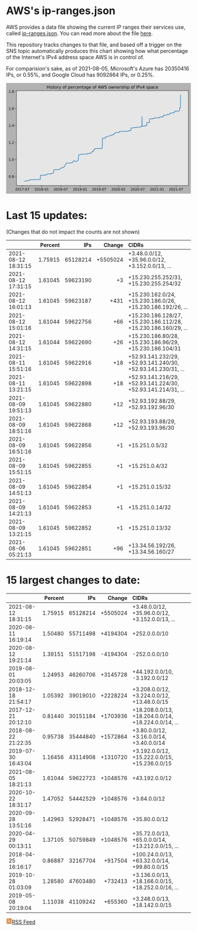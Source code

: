 # AWS's ip-ranges.json

AWS provides a data file showing the current IP ranges their
services use, called [ip-ranges.json](https://ip-ranges.amazonaws.com/ip-ranges.json).  You 
can read more about the file [here](https://docs.aws.amazon.com/general/latest/gr/aws-ip-ranges.html).

This repository tracks changes to that file, and based off a trigger on the SNS topic 
automatically produces this chart showing how what percentage of the Internet's IPv4 
address space AWS is in control of.

For comparision's sake, as of 2021-08-05, Microsoft's Azure has 20350416 IPs, or 0.55%, and Google Cloud has 9092864 IPs, or 0.25%.

![History of AWS](history_count.svg)

# Last 15 updates:

(Changes that do not impact the counts are not shown)

| | Percent | IPs | Change | CIDRs |
| :--- | ---: | ---: | ---: | :--- |
| 2021-08-12 18:31:15 | 1.75915 | 65128214 | +5505024 | +3.48.0.0/12, +35.96.0.0/12, +3.152.0.0/13, ... |
| 2021-08-12 17:31:15 | 1.61045 | 59623190 | +3 | +15.230.255.252/31, +15.230.255.254/32 |
| 2021-08-12 16:01:13 | 1.61045 | 59623187 | +431 | +15.230.162.0/24, +15.230.186.0/26, +15.230.186.192/26, ... |
| 2021-08-12 15:01:16 | 1.61044 | 59622756 | +66 | +15.230.186.128/27, +15.230.186.112/28, +15.230.186.160/29, ... |
| 2021-08-12 14:31:15 | 1.61044 | 59622690 | +26 | +15.230.186.80/28, +15.230.186.96/29, +15.230.186.104/31 |
| 2021-08-11 15:51:16 | 1.61045 | 59622916 | +18 | +52.93.141.232/29, +52.93.141.240/30, +52.93.141.230/31, ... |
| 2021-08-11 13:21:15 | 1.61045 | 59622898 | +18 | +52.93.141.216/29, +52.93.141.224/30, +52.93.141.214/31, ... |
| 2021-08-09 19:51:13 | 1.61045 | 59622880 | +12 | +52.93.192.88/29, +52.93.192.96/30 |
| 2021-08-09 18:51:16 | 1.61045 | 59622868 | +12 | +52.93.193.88/29, +52.93.193.96/30 |
| 2021-08-09 16:51:16 | 1.61045 | 59622856 | +1 | +15.251.0.5/32 |
| 2021-08-09 15:51:15 | 1.61045 | 59622855 | +1 | +15.251.0.4/32 |
| 2021-08-09 14:51:13 | 1.61045 | 59622854 | +1 | +15.251.0.15/32 |
| 2021-08-09 14:21:13 | 1.61045 | 59622853 | +1 | +15.251.0.14/32 |
| 2021-08-09 13:21:15 | 1.61045 | 59622852 | +1 | +15.251.0.13/32 |
| 2021-08-06 05:21:13 | 1.61045 | 59622851 | +96 | +13.34.56.192/26, +13.34.56.160/27 |


# 15 largest changes to date:

| | Percent | IPs | Change | CIDRs |
| :--- | ---: | ---: | ---: | :--- |
| 2021-08-12 18:31:15 | 1.75915 | 65128214 | +5505024 | +3.48.0.0/12, +35.96.0.0/12, +3.152.0.0/13, ... |
| 2020-08-11 16:19:14 | 1.50480 | 55711498 | +4194304 | +252.0.0.0/10 |
| 2020-08-12 19:21:14 | 1.39151 | 51517198 | -4194304 | -252.0.0.0/10 |
| 2019-08-01 20:03:05 | 1.24953 | 46260706 | +3145728 | +44.192.0.0/10, -3.192.0.0/12 |
| 2018-12-18 21:54:17 | 1.05392 | 39019010 | +2228224 | +3.208.0.0/12, +3.224.0.0/12, +13.48.0.0/15 |
| 2017-12-21 20:12:10 | 0.81440 | 30151184 | +1703936 | +18.208.0.0/13, +18.204.0.0/14, +18.224.0.0/14, ... |
| 2018-08-22 21:22:35 | 0.95738 | 35444840 | +1572864 | +3.80.0.0/12, +3.16.0.0/14, +3.40.0.0/14 |
| 2019-07-30 16:43:04 | 1.16456 | 43114908 | +1310720 | +3.192.0.0/12, +15.222.0.0/15, +15.236.0.0/15 |
| 2021-08-05 18:21:13 | 1.61044 | 59622723 | +1048576 | +43.192.0.0/12 |
| 2020-10-22 18:31:17 | 1.47052 | 54442529 | +1048576 | +3.64.0.0/12 |
| 2020-09-28 13:51:16 | 1.42963 | 52928471 | +1048576 | +35.80.0.0/12 |
| 2020-04-29 00:13:11 | 1.37105 | 50759849 | +1048576 | +35.72.0.0/13, +65.0.0.0/14, +13.212.0.0/15, ... |
| 2018-04-25 16:16:17 | 0.86887 | 32167704 | +917504 | +100.24.0.0/13, +63.32.0.0/14, +99.80.0.0/15 |
| 2019-10-28 01:03:09 | 1.28580 | 47603480 | +732413 | +3.136.0.0/13, +18.166.0.0/15, +18.252.0.0/16, ... |
| 2019-05-08 20:19:04 | 1.11038 | 41109242 | +655360 | +3.248.0.0/13, +18.142.0.0/15 |


[![RSS Icon](rss-icon.png)RSS Feed](https://raw.githubusercontent.com/seligman/aws-ip-ranges/master/rss.xml)
